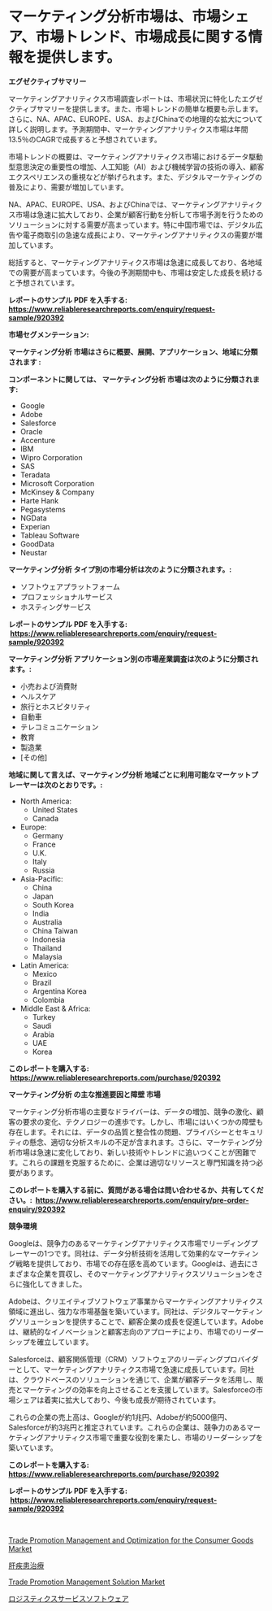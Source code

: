 <p><h1>マーケティング分析市場は、市場シェア、市場トレンド、市場成長に関する情報を提供します。</h1></p><p><strong>エグゼクティブサマリー</strong></p>
<p><p>マーケティングアナリティクス市場調査レポートは、市場状況に特化したエグゼクティブサマリーを提供します。また、市場トレンドの簡単な概要も示します。さらに、NA、APAC、EUROPE、USA、およびChinaでの地理的な拡大について詳しく説明します。予測期間中、マーケティングアナリティクス市場は年間13.5％のCAGRで成長すると予想されています。</p><p>市場トレンドの概要は、マーケティングアナリティクス市場におけるデータ駆動型意思決定の重要性の増加、人工知能（AI）および機械学習の技術の導入、顧客エクスペリエンスの重視などが挙げられます。また、デジタルマーケティングの普及により、需要が増加しています。</p><p>NA、APAC、EUROPE、USA、およびChinaでは、マーケティングアナリティクス市場は急速に拡大しており、企業が顧客行動を分析して市場予測を行うためのソリューションに対する需要が高まっています。特に中国市場では、デジタル広告や電子商取引の急速な成長により、マーケティングアナリティクスの需要が増加しています。</p><p>総括すると、マーケティングアナリティクス市場は急速に成長しており、各地域での需要が高まっています。今後の予測期間中も、市場は安定した成長を続けると予想されています。</p></p>
<p><strong>レポートのサンプル PDF を入手する: <a href="https://www.reliableresearchreports.com/enquiry/request-sample/920392">https://www.reliableresearchreports.com/enquiry/request-sample/920392</a></strong></p>
<p><strong>市場セグメンテーション:</strong></p>
<p><strong> マーケティング分析 市場はさらに概要、展開、アプリケーション、地域に分類されます :</strong></p>
<p><strong>コンポーネントに関しては、 マーケティング分析 市場は次のように分類されます: &nbsp;</strong></p>
<p><ul><li>Google</li><li>Adobe</li><li>Salesforce</li><li>Oracle</li><li>Accenture</li><li>IBM</li><li>Wipro Corporation</li><li>SAS</li><li>Teradata</li><li>Microsoft Corporation</li><li>McKinsey & Company</li><li>Harte Hank</li><li>Pegasystems</li><li>NGData</li><li>Experian</li><li>Tableau Software</li><li>GoodData</li><li>Neustar</li></ul></p>
<p><strong> マーケティング分析 タイプ別の市場分析は次のように分類されます。:</strong></p>
<p><ul><li>ソフトウェアプラットフォーム</li><li>プロフェッショナルサービス</li><li>ホスティングサービス</li></ul></p>
<p><strong>レポートのサンプル PDF を入手する: &nbsp;<a href="https://www.reliableresearchreports.com/enquiry/request-sample/920392">https://www.reliableresearchreports.com/enquiry/request-sample/920392</a></strong></p>
<p><strong> マーケティング分析 アプリケーション別の市場産業調査は次のように分類されます。:</strong></p>
<p><ul><li>小売および消費財</li><li>ヘルスケア</li><li>旅行とホスピタリティ</li><li>自動車</li><li>テレコミュニケーション</li><li>教育</li><li>製造業</li><li>[その他]</li></ul></p>
<p><strong>地域に関して言えば、マーケティング分析 地域ごとに利用可能なマーケットプレーヤーは次のとおりです。:</strong></p>
<p><ul>
    <li>
        North America:
        <ul>
            <li>United States</li>
            <li>Canada</li>
        </ul>
    </li>
    <li>
        Europe:
        <ul>
            <li>Germany</li>
            <li>France</li>
            <li>U.K.</li>
            <li>Italy</li>
            <li>Russia</li>
        </ul>
    </li>
    <li>
        Asia-Pacific:
        <ul>
            <li>China</li>
            <li>Japan</li>
            <li>South Korea</li>
            <li>India</li>
            <li>Australia</li>
            <li>China Taiwan</li>
            <li>Indonesia</li>
            <li>Thailand</li>
            <li>Malaysia</li>
        </ul>
    </li>
    <li>
        Latin America:
        <ul>
            <li>Mexico</li>
            <li>Brazil</li>
            <li>Argentina Korea</li>
            <li>Colombia</li>
        </ul>
    </li>
    <li>
        Middle East & Africa:
        <ul>
            <li>Turkey</li>
            <li>Saudi</li>
            <li>Arabia</li>
            <li>UAE</li>
            <li>Korea</li>
        </ul>
    </li>
    </ul></p>
<p><strong>このレポートを購入する: &nbsp;<a href="https://www.reliableresearchreports.com/purchase/920392">https://www.reliableresearchreports.com/purchase/920392</a></strong></p>
<p><strong>マーケティング分析 の主な推進要因と障壁 市場</strong></p>
<p><p>マーケティング分析市場の主要なドライバーは、データの増加、競争の激化、顧客の要求の変化、テクノロジーの進歩です。しかし、市場にはいくつかの障壁も存在します。それには、データの品質と整合性の問題、プライバシーとセキュリティの懸念、適切な分析スキルの不足が含まれます。さらに、マーケティング分析市場は急速に変化しており、新しい技術やトレンドに追いつくことが困難です。これらの課題を克服するために、企業は適切なリソースと専門知識を持つ必要があります。</p></p>
<p><strong>このレポートを購入する前に、質問がある場合は問い合わせるか、共有してください。:&nbsp; <a href="https://www.reliableresearchreports.com/enquiry/pre-order-enquiry/920392">https://www.reliableresearchreports.com/enquiry/pre-order-enquiry/920392</a></strong></p>
<p><strong>競争環境</strong></p>
<p><p>Googleは、競争力のあるマーケティングアナリティクス市場でリーディングプレーヤーの1つです。同社は、データ分析技術を活用して効果的なマーケティング戦略を提供しており、市場での存在感を高めています。Googleは、過去にさまざまな企業を買収し、そのマーケティングアナリティクスソリューションをさらに強化してきました。</p><p>Adobeは、クリエイティブソフトウェア事業からマーケティングアナリティクス領域に進出し、強力な市場基盤を築いています。同社は、デジタルマーケティングソリューションを提供することで、顧客企業の成長を促進しています。Adobeは、継続的なイノベーションと顧客志向のアプローチにより、市場でのリーダーシップを確立しています。</p><p>Salesforceは、顧客関係管理（CRM）ソフトウェアのリーディングプロバイダーとして、マーケティングアナリティクス市場で急速に成長しています。同社は、クラウドベースのソリューションを通じて、企業が顧客データを活用し、販売とマーケティングの効率を向上させることを支援しています。Salesforceの市場シェアは着実に拡大しており、今後も成長が期待されています。</p><p>これらの企業の売上高は、Googleが約1兆円、Adobeが約5000億円、Salesforceが約3兆円と推定されています。これらの企業は、競争力のあるマーケティングアナリティクス市場で重要な役割を果たし、市場のリーダーシップを築いています。</p></p>
<p><strong>このレポートを購入する: &nbsp; <a href="https://www.reliableresearchreports.com/purchase/920392">https://www.reliableresearchreports.com/purchase/920392</a></strong></p>
<p><strong>レポートのサンプル PDF を入手する: &nbsp;<a href="https://www.reliableresearchreports.com/enquiry/request-sample/920392">https://www.reliableresearchreports.com/enquiry/request-sample/920392</a></strong><strong></strong></p>
<p>&nbsp;</p>
<p><p><a href="https://issuu.com/reportprime-2/docs/trade-promotion-management-and-optimization-for-th">Trade Promotion Management and Optimization for the Consumer Goods Market</a></p><p><a href="https://github.com/lababdou/Market-Research-Report-List-2/blob/main/4779343183125.md">肝疾患治療</a></p><p><a href="https://issuu.com/reportprime-2/docs/trade-promotion-management-solution-market-size-20">Trade Promotion Management Solution Market</a></p><p><a href="https://github.com/bevdtkn4419963/Market-Research-Report-List-1/blob/main/8284454183126.md">ロジスティクスサービスソフトウェア</a></p></p>